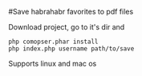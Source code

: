 #Save habrahabr favorites to pdf files

Download project, go to it's dir and
```
php comopser.phar install
php index.php username path/to/save
```

Supports linux and mac os
